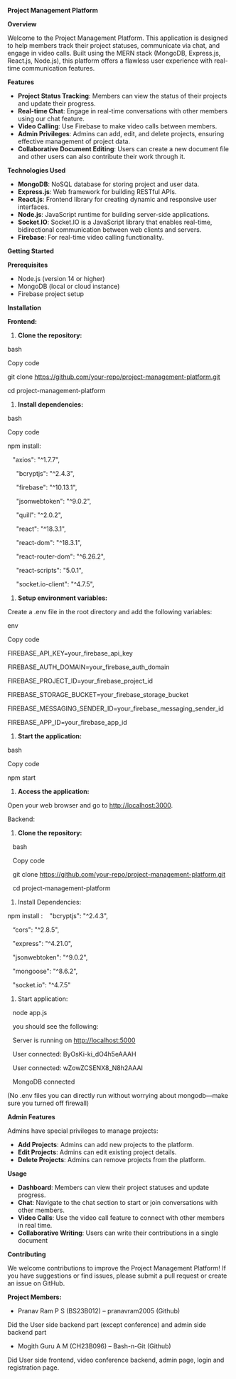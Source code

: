 **Project Management Platform**

**Overview**

Welcome to the Project Management Platform. This application is designed to help members track their project statuses, communicate via chat, and engage in video calls. Built using the MERN stack (MongoDB, Express.js, React.js, Node.js), this platform offers a flawless user experience with real-time communication features.

**Features**

- **Project Status Tracking**: Members can view the status of their projects and update their progress.
- **Real-time Chat**: Engage in real-time conversations with other members using our chat feature.
- **Video Calling**: Use Firebase to make video calls between members.
- **Admin Privileges**: Admins can add, edit, and delete projects, ensuring effective management of project data.
- **Collaborative Document Editing**: Users can create a new document file and other users can also contribute their work through it.

**Technologies Used**

- **MongoDB**: NoSQL database for storing project and user data.
- **Express.js**: Web framework for building RESTful APIs.
- **React.js**: Frontend library for creating dynamic and responsive user interfaces.
- **Node.js**: JavaScript runtime for building server-side applications.
- **Socket**.**IO**: Socket.IO is a JavaScript library that enables real-time, bidirectional communication between web clients and servers.
- **Firebase**: For real-time video calling functionality.

**Getting Started**

**Prerequisites**

- Node.js (version 14 or higher)
- MongoDB (local or cloud instance)
- Firebase project setup

**Installation**

**Frontend:**

1. **Clone the repository:**

bash

Copy code

git clone <https://github.com/your-repo/project-management-platform.git>

cd project-management-platform

1. **Install dependencies:**

bash

Copy code

npm install:

&nbsp;&nbsp;&nbsp;"axios": "^1.7.7",

&nbsp;&nbsp;&nbsp;&nbsp;   "bcryptjs": "^2.4.3",

&nbsp;&nbsp;&nbsp;&nbsp;   "firebase": "^10.13.1",

&nbsp;&nbsp;&nbsp;&nbsp;   "jsonwebtoken": "^9.0.2",

&nbsp;&nbsp;&nbsp;&nbsp;   "quill": "^2.0.2",

&nbsp;&nbsp;&nbsp;&nbsp;   "react": "^18.3.1",

&nbsp;&nbsp;&nbsp;&nbsp;   "react-dom": "^18.3.1",

&nbsp;&nbsp;&nbsp;&nbsp;   "react-router-dom": "^6.26.2",

&nbsp;&nbsp;&nbsp;&nbsp;   "react-scripts": "5.0.1",

&nbsp;&nbsp;&nbsp;&nbsp;   "socket.io-client": "^4.7.5",

1. **Setup environment variables:**

Create a .env file in the root directory and add the following variables:

env

Copy code

FIREBASE_API_KEY=your_firebase_api_key

FIREBASE_AUTH_DOMAIN=your_firebase_auth_domain

FIREBASE_PROJECT_ID=your_firebase_project_id

FIREBASE_STORAGE_BUCKET=your_firebase_storage_bucket

FIREBASE_MESSAGING_SENDER_ID=your_firebase_messaging_sender_id

FIREBASE_APP_ID=your_firebase_app_id

1. **Start the application:**

bash

Copy code

npm start

1. **Access the application:**

Open your web browser and go to <http://localhost:3000>.

Backend:

1. **Clone the repository:**

&nbsp;&nbsp;&nbsp;bash

&nbsp;&nbsp;&nbsp;Copy code

&nbsp;&nbsp;&nbsp;git clone <https://github.com/your-repo/project-management-platform.git>

&nbsp;&nbsp;&nbsp;cd project-management-platform

1. Install Dependencies:

npm install :
&nbsp;&nbsp;&nbsp;"bcryptjs": "^2.4.3",

&nbsp;&nbsp;&nbsp;“cors": "^2.8.5",

&nbsp;&nbsp;&nbsp;"express": "^4.21.0",

&nbsp;&nbsp;&nbsp;"jsonwebtoken": "^9.0.2",

&nbsp;&nbsp;&nbsp;"mongoose": "^8.6.2",

&nbsp;&nbsp;&nbsp;"socket.io": "^4.7.5"

1. Start application:

&nbsp;&nbsp;&nbsp;node app.js

&nbsp;&nbsp;&nbsp;you should see the following:

&nbsp;&nbsp;&nbsp;Server is running on <http://localhost:5000>

&nbsp;&nbsp;&nbsp;User connected: ByOsKi-ki_dO4h5eAAAH

&nbsp;&nbsp;&nbsp;User connected: wZowZCSENX8_N8h2AAAI

&nbsp;&nbsp;&nbsp;MongoDB connected

(No .env files you can directly run without worrying about mongodb—make sure you turned off firewall)

**Admin Features**

Admins have special privileges to manage projects:

- **Add Projects**: Admins can add new projects to the platform.
- **Edit Projects**: Admins can edit existing project details.
- **Delete Projects**: Admins can remove projects from the platform.

**Usage**

- **Dashboard**: Members can view their project statuses and update progress.
- **Chat**: Navigate to the chat section to start or join conversations with other members.
- **Video Calls**: Use the video call feature to connect with other members in real time.
- **Collaborative Writing**: Users can write their contributions in a single document

**Contributing**

We welcome contributions to improve the Project Management Platform! If you have suggestions or find issues, please submit a pull request or create an issue on GitHub.

**Project Members:**

- Pranav Ram P S (BS23B012) – pranavram2005 (Github)

Did the User side backend part (except conference) and admin side backend part

- Mogith Guru A M (CH23B096) – Bash-n-Git (Github)

Did User side frontend, video conference backend, admin page, login and registration page.
